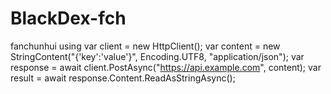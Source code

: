 # BlackDex-fch
fanchunhui 
using var client = new HttpClient();
var content = new StringContent("{'key':'value'}", Encoding.UTF8, "application/json");
var response = await client.PostAsync("https://api.example.com", content);
var result = await response.Content.ReadAsStringAsync();
